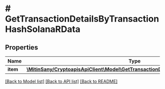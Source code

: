 # # GetTransactionDetailsByTransactionHashSolanaRData

## Properties

Name | Type | Description | Notes
------------ | ------------- | ------------- | -------------
**item** | [**\MitinSany/CryptoapisApiClient\Model\GetTransactionDetailsByTransactionHashSolanaRI**](GetTransactionDetailsByTransactionHashSolanaRI.md) |  |

[[Back to Model list]](../../README.md#models) [[Back to API list]](../../README.md#endpoints) [[Back to README]](../../README.md)
